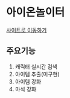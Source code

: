 # 아이온놀이터

[사이트로 이동하기](https://aion.sysout.co.kr)

## 주요기능

1. 캐릭터 실시간 검색
2. 아이템 추출(미구현)
3. 아이템 강화
4. 마석 강화

